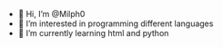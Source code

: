 - 👋 Hi, I’m @Milph0
- 👀 I’m interested in programming different languages
- 🌱 I’m currently learning html and python

<!---
Milph0/Milph0 is a ✨ special ✨ repository because its `README.md` (this file) appears on your GitHub profile.
You can click the Preview link to take a look at your changes.
--->
